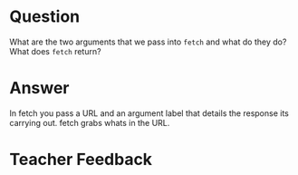 # Question
What are the two arguments that we pass into `fetch` and what do they do? What does `fetch` return?

# Answer
In fetch you pass a URL and an argument label that details the response its carrying out. fetch grabs whats in the URL.






# Teacher Feedback